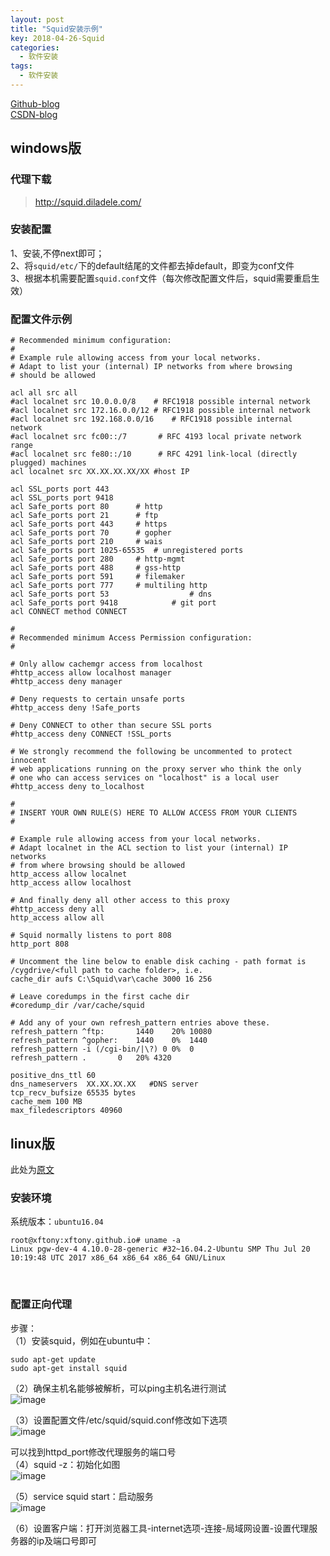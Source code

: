 ```yaml
---
layout: post
title: "Squid安装示例"
key: 2018-04-26-Squid
categories:
  - 软件安装
tags:
  - 软件安装
---
```


[Github-blog](https://xftony.github.io/all.html)      
[CSDN-blog](https://blog.csdn.net/xftony)    

## windows版
### 代理下载    
>http://squid.diladele.com/    
<!--more-->   
 
### 安装配置     
1、安装,不停next即可；   
2、将`squid/etc/`下的default结尾的文件都去掉default，即变为conf文件   
3、根据本机需要配置`squid.conf`文件（每次修改配置文件后，squid需要重启生效）  

### 配置文件示例   

	# Recommended minimum configuration:
	#
	# Example rule allowing access from your local networks.
	# Adapt to list your (internal) IP networks from where browsing
	# should be allowed
	
	acl all src all
	#acl localnet src 10.0.0.0/8	# RFC1918 possible internal network
	#acl localnet src 172.16.0.0/12	# RFC1918 possible internal network
	#acl localnet src 192.168.0.0/16	# RFC1918 possible internal network
	#acl localnet src fc00::/7       # RFC 4193 local private network range
	#acl localnet src fe80::/10      # RFC 4291 link-local (directly plugged) machines
	acl localnet src XX.XX.XX.XX/XX #host IP
	
	acl SSL_ports port 443
	acl SSL_ports port 9418
	acl Safe_ports port 80		# http
	acl Safe_ports port 21		# ftp
	acl Safe_ports port 443		# https
	acl Safe_ports port 70		# gopher
	acl Safe_ports port 210		# wais
	acl Safe_ports port 1025-65535	# unregistered ports
	acl Safe_ports port 280		# http-mgmt
	acl Safe_ports port 488		# gss-http
	acl Safe_ports port 591		# filemaker
	acl Safe_ports port 777		# multiling http
	acl Safe_ports port 53                  # dns
	acl Safe_ports port 9418            # git port
	acl CONNECT method CONNECT
	
	#
	# Recommended minimum Access Permission configuration:
	#
	
	# Only allow cachemgr access from localhost
	#http_access allow localhost manager
	#http_access deny manager
	
	# Deny requests to certain unsafe ports
	#http_access deny !Safe_ports
	
	# Deny CONNECT to other than secure SSL ports
	#http_access deny CONNECT !SSL_ports
	
	# We strongly recommend the following be uncommented to protect innocent
	# web applications running on the proxy server who think the only
	# one who can access services on "localhost" is a local user
	#http_access deny to_localhost
	
	#
	# INSERT YOUR OWN RULE(S) HERE TO ALLOW ACCESS FROM YOUR CLIENTS
	#
	
	# Example rule allowing access from your local networks.
	# Adapt localnet in the ACL section to list your (internal) IP networks
	# from where browsing should be allowed
	http_access allow localnet
	http_access allow localhost
	
	# And finally deny all other access to this proxy
	#http_access deny all
	http_access allow all 
	
	# Squid normally listens to port 808
	http_port 808
	
	# Uncomment the line below to enable disk caching - path format is /cygdrive/<full path to cache folder>, i.e.
	cache_dir aufs C:\Squid\var\cache 3000 16 256
		
	# Leave coredumps in the first cache dir
	#coredump_dir /var/cache/squid
	
	# Add any of your own refresh_pattern entries above these.
	refresh_pattern ^ftp:		1440	20%	10080
	refresh_pattern ^gopher:	1440	0%	1440
	refresh_pattern -i (/cgi-bin/|\?) 0	0%	0
	refresh_pattern .		0	20%	4320	
	
	positive_dns_ttl 60 
	dns_nameservers  XX.XX.XX.XX   #DNS server
	tcp_recv_bufsize 65535 bytes 
	cache_mem 100 MB 
	max_filedescriptors 40960


## linux版    

此处为[原文](http://blog.sina.com.cn/s/blog_bd846d6e0101ecqe.html)  

### 安装环境   
系统版本：`ubuntu16.04` 

	root@xftony:xftony.github.io# uname -a
	Linux pgw-dev-4 4.10.0-28-generic #32~16.04.2-Ubuntu SMP Thu Jul 20 10:19:48 UTC 2017 x86_64 x86_64 x86_64 GNU/Linux
 
### 配置正向代理     
步骤：   
（1）安装squid，例如在ubuntu中：    

	sudo apt-get update
	sudo apt-get install squid

（2）确保主机名能够被解析，可以ping主机名进行测试   
    ![image](https://raw.githubusercontent.com/xftony/xftony.github.io/master/_images/2018-04-26-Squid-1.png)

（3）设置配置文件/etc/squid/squid.conf修改如下选项   
    ![image](https://raw.githubusercontent.com/xftony/xftony.github.io/master/_images/2018-04-26-Squid-2.png)

可以找到httpd_port修改代理服务的端口号   
（4）squid -z：初始化如图   
    ![image](https://raw.githubusercontent.com/xftony/xftony.github.io/master/_images/2018-04-26-Squid-3.png)

（5）service squid start：启动服务  
    ![image](https://raw.githubusercontent.com/xftony/xftony.github.io/master/_images/2018-04-26-Squid-4.png)

（6）设置客户端：打开浏览器工具-internet选项-连接-局域网设置-设置代理服务器的ip及端口号即可

  